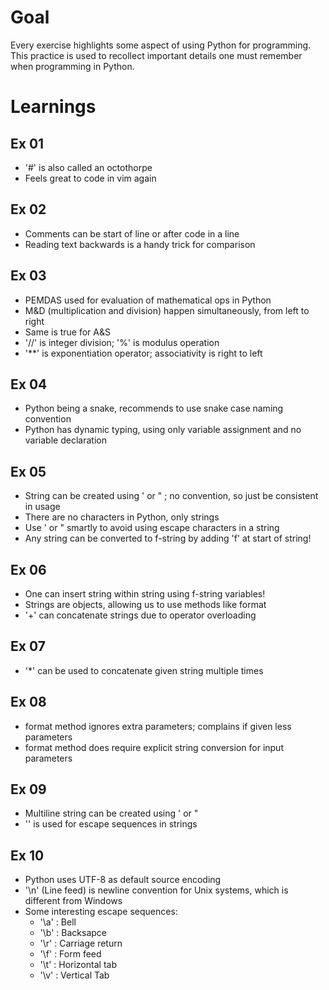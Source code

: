 # Goal #

Every exercise highlights some aspect of using Python for programming. This practice is used to recollect important details one must remember when programming in Python.

# Learnings #

## Ex 01 ##

- '#' is also called an octothorpe
- Feels great to code in vim again

## Ex 02 ##

- Comments can be start of line or after code in a line
- Reading text backwards is a handy trick for comparison

## Ex 03 ##

- PEMDAS used for evaluation of mathematical ops in Python
- M&D (multiplication and division) happen simultaneously, from left to right
- Same is true for A&S
- '//' is integer division; '%' is modulus operation
- '**' is exponentiation operator; associativity is right to left

## Ex 04 ##

- Python being a snake, recommends to use snake case naming convention
- Python has dynamic typing, using only variable assignment and no variable declaration

## Ex 05 ##

- String can be created using ' or " ; no convention, so just be consistent in usage
- There are no characters in Python, only strings
- Use ' or " smartly to avoid using escape characters in a string
- Any string can be converted to f-string by adding 'f' at start of string!

## Ex 06 ##

- One can insert string within string using f-string variables!
- Strings are objects, allowing us to use methods like format
- '+' can concatenate strings due to operator overloading

## Ex 07 ##

- '*' can be used to concatenate given string multiple times

## Ex 08 ##

- format method ignores extra parameters; complains if given less parameters
- format method does require explicit string conversion for input parameters

## Ex 09 ##

- Multiline string can be created using ' or "
- '\' is used for escape sequences in strings

## Ex 10 ##

- Python uses UTF-8 as default source encoding
- '\n' (Line feed) is newline convention for Unix systems, which is different from Windows
- Some interesting escape sequences:
    * '\a' : Bell
    * '\b' : Backsapce
    * '\r' : Carriage return
    * '\f' : Form feed
    * '\t' : Horizontal tab
    * '\v' : Vertical Tab

